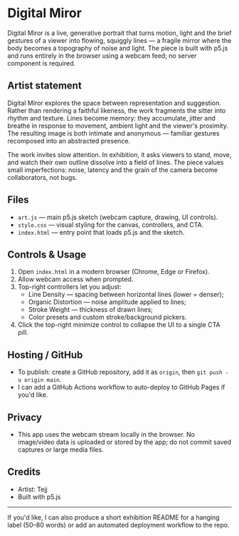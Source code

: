 # Digital Miror

Digital Miror is a live, generative portrait that turns motion, light and the brief gestures
of a viewer into flowing, squiggly lines — a fragile mirror where the body becomes a
topography of noise and light. The piece is built with p5.js and runs entirely in the
browser using a webcam feed; no server component is required.

## Artist statement

Digital Miror explores the space between representation and suggestion. Rather than
rendering a faithful likeness, the work fragments the sitter into rhythm and texture.
Lines become memory: they accumulate, jitter and breathe in response to movement,
ambient light and the viewer's proximity. The resulting image is both intimate and
anonymous — familiar gestures recomposed into an abstracted presence.

The work invites slow attention. In exhibition, it asks viewers to stand, move, and
watch their own outline dissolve into a field of lines. The piece values small
imperfections: noise, latency and the grain of the camera become collaborators,
not bugs.

## Files
- `art.js` — main p5.js sketch (webcam capture, drawing, UI controls).
- `style.css` — visual styling for the canvas, controllers, and CTA.
- `index.html` — entry point that loads p5.js and the sketch.

## Controls & Usage
1. Open `index.html` in a modern browser (Chrome, Edge or Firefox).
2. Allow webcam access when prompted.
3. Top-right controllers let you adjust:
    - Line Density — spacing between horizontal lines (lower = denser);
    - Organic Distortion — noise amplitude applied to lines;
    - Stroke Weight — thickness of drawn lines;
    - Color presets and custom stroke/background pickers.
4. Click the top-right minimize control to collapse the UI to a single CTA pill.

## Hosting / GitHub
- To publish: create a GitHub repository, add it as `origin`, then `git push -u origin main`.
- I can add a GitHub Actions workflow to auto-deploy to GitHub Pages if you'd like.

## Privacy
- This app uses the webcam stream locally in the browser. No image/video data is
   uploaded or stored by the app; do not commit saved captures or large media files.

## Credits
- Artist: Tejj
- Built with p5.js

---

If you'd like, I can also produce a short exhibition README for a hanging label (50–80 words) or add an automated deployment workflow to the repo.
